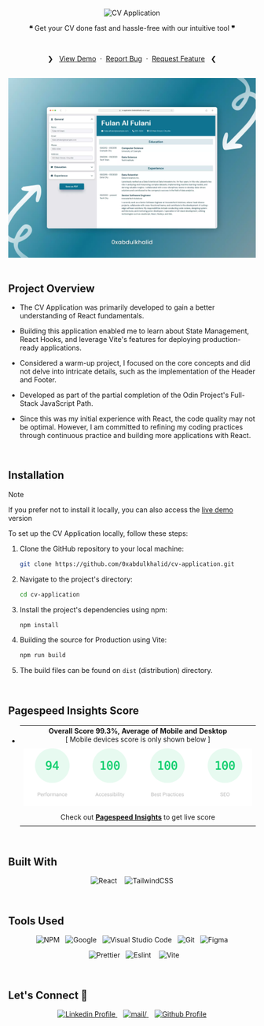 <br>
<div align="center">
<picture>
    <source media="(prefers-color-scheme: light)" srcset="https://readme-typing-svg.herokuapp.com?font=Space+Grotesk&weight=600&size=40&pause=&color=000&center=true&vCenter=true&repeat=false&random=false&width=280&height=60&lines=CV%20Application">
    <img alt="CV Application" src="https://readme-typing-svg.herokuapp.com?font=Space+Grotesk&weight=600&size=40&pause=&color=FFFFFF&center=true&vCenter=true&repeat=false&random=false&width=280&height=60&lines=CV%20Application">
  </picture>
<br>

**❝** Get your CV done fast and hassle-free with our intuitive tool **❞**

<br>
  <p>
    ❯ &nbsp;
    <a href="https://cv-application-0xabdulkhalid.vercel.app/">View Demo</a>
    &nbsp;·&nbsp;
    <a href="https://github.com/0xabdulkhalid/cv-application/issues">Report Bug</a>
    &nbsp;·&nbsp;
    <a href="https://github.com/0xabdulkhalid/cv-application/issues">Request Feature</a>
     &nbsp; ❮
  </p>
</div>

<br>

<div align='center'>
<img src='./design/preview.webp' alt='Mobile Preview'>
</div>

<br>

## Project Overview

- The CV Application was primarily developed to gain a better understanding of React fundamentals.

- Building this application enabled me to learn about State Management, React Hooks, and leverage Vite's features for deploying production-ready applications.

- Considered a warm-up project, I focused on the core concepts and did not delve into intricate details, such as the implementation of the Header and Footer.

- Developed as part of the partial completion of the Odin Project's Full-Stack JavaScript Path.

- Since this was my initial experience with React, the code quality may not be optimal. However, I am committed to refining my coding practices through continuous practice and building more applications with React.


<br>

## Installation

> [!NOTE]  
> If you prefer not to install it locally, you can also access the [live demo](https://cv-application-0xabdulkhalid.vercel.app/) version

To set up the CV Application locally, follow these steps:

1. Clone the GitHub repository to your local machine:

   ```bash
   git clone https://github.com/0xabdulkhalid/cv-application.git
   ```

2. Navigate to the project's directory:

   ```bash
   cd cv-application
   ```

3. Install the project's dependencies using npm:

   ```bash
   npm install
   ```

4. Building the source for Production using Vite:

   ```bash
   npm run build
   ```

5. The build files can be found on `dist` (distribution) directory.

<br>

## Pagespeed Insights Score
  
- ||
  | :-----: |
  |  <b>Overall Score 99.3%, Average of Mobile and Desktop</b><br>[ Mobile devices score is only shown below ] |
  | |
  | <img src='./design/pagespeed-insights-score.svg' alt=''> |
  | |
  | Check out [**Pagespeed Insights**](https://pagespeed.web.dev/analysis/https-cv-application-0xabdulkhalid-vercel-app/02v5pjdoui?form_factor=mobile) to get live score |
  ||

<br>

## Built With

<div align=center>

![React](https://img.shields.io/badge/react-%2320232a.svg?style=for-the-badge&logo=react&logoColor=%2361DAFB) &nbsp;&nbsp; ![TailwindCSS](https://img.shields.io/badge/tailwindcss-%2338B2AC.svg?style=for-the-badge&logo=tailwind-css&logoColor=white)

</div>

<br>

## Tools Used

<div align=center>
  
![NPM](https://img.shields.io/badge/npm-CB3837?style=for-the-badge&logo=npm&logoColor=white) &nbsp;&nbsp;![Google](https://img.shields.io/badge/google-DA4437?style=for-the-badge&logo=google&logoColor=white) &nbsp;&nbsp;![Visual Studio Code](https://img.shields.io/badge/VS%20Code-0078d7.svg?style=for-the-badge&logo=visual-studio-code&logoColor=white) &nbsp;&nbsp;![Git](https://img.shields.io/badge/Git-F05032?style=for-the-badge&logo=git&logoColor=white) &nbsp;&nbsp;![Figma](https://img.shields.io/badge/Figma-F24E1E?style=for-the-badge&logo=figma&logoColor=white)

&nbsp;&nbsp;![Prettier](https://img.shields.io/badge/prettier-1A2C34?style=for-the-badge&logo=prettier&logoColor=F7BA3E) &nbsp;&nbsp;![Eslint](https://img.shields.io/badge/eslint-3A33D1?style=for-the-badge&logo=eslint&logoColor=white) &nbsp;&nbsp; ![Vite](https://img.shields.io/badge/vite-%23646CFF.svg?style=for-the-badge&logo=vite&logoColor=white)

</div>

<br>

## Let's Connect 👋

<div align=center>

  <a href="https://linkedin.com/in/0xabdulkhalid" >
    <img src="https://img.shields.io/badge/linkedin%20Profile-%2300acee.svg?color=405DE6&style=for-the-badge&logo=linkedin&logoColor=white" alt="Linkedin Profile">
  </a>&nbsp;&nbsp;

  <a href="mailto:0xabdulkhalid@gmail.com" target="_blank">
    <img src="https://img.shields.io/badge/gmail-%23EA4335.svg?style=for-the-badge&logo=gmail&logoColor=white" alt=mail/>
  </a>&nbsp;&nbsp;

  <a href="https://www.github.com/0xabdulkhalid/" >
    <img src="https://img.shields.io/badge/Github%20Profile-131313?style=for-the-badge&logo=github&logoColor=white" alt="Github Profile">
  </a>

</div>

<br>
